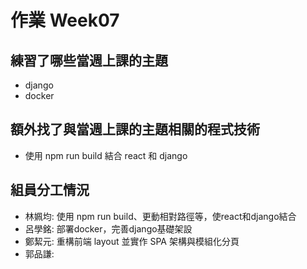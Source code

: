 # 作業 Week07
## 練習了哪些當週上課的主題
- django
- docker
## 額外找了與當週上課的主題相關的程式技術
- 使用 npm run build 結合 react 和 django
## 組員分工情況

- 林姵均: 使用 npm run build、更動相對路徑等，使react和django結合
- 呂學銘: 部署docker，完善django基礎架設
- 鄭絜元: 重構前端 layout 並實作 SPA 架構與模組化分頁
- 郭品謙: 
